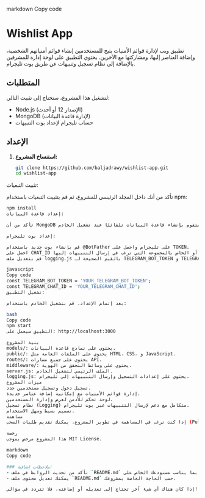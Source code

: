 
markdown
Copy code
# Wishlist App

تطبيق ويب لإدارة قوائم الأمنيات يتيح للمستخدمين إنشاء قوائم أمنياتهم الشخصية، وإضافة العناصر إليها، ومشاركتها مع الآخرين. يحتوي التطبيق على لوحة إدارة للمشرفين بالإضافة إلى نظام تسجيل وتنبيهات عن طريق بوت تليجرام.

## المتطلبات

لتشغيل هذا المشروع، ستحتاج إلى تثبيت التالي:

- Node.js (الإصدار 12 أو أحدث)
- MongoDB (لإدارة قاعدة البيانات)
- حساب تليجرام لإعداد بوت التنبيهات

## الإعداد

1. **استنساخ المشروع:**

   ```bash
   git clone https://github.com/baljadrawy/wishlist-app.git
   cd wishlist-app
تثبيت التبعيات:

تأكد من أنك داخل المجلد الرئيسي للمشروع، ثم قم بتثبيت التبعيات باستخدام npm:

```bash
npm install
إعداد قاعدة البيانات:

تأكد من أن MongoDB تعمل على جهازك. ستقوم بإنشاء قاعدة البيانات تلقائيًا عند تشغيل الخادم.

إعداد بوت تليجرام:

قم بإنشاء بوت جديد باستخدام @BotFather على تليجرام واحصل على TOKEN.
احصل على CHAT_ID الخاص بك أو الخاص بالمجموعة التي ترغب في إرسال التنبيهات إليها.
قم بتعديل ملف logging.js بالقيم الصحيحة لـ TELEGRAM_BOT_TOKEN و TELEGRAM_CHAT_ID:

javascript
Copy code
const TELEGRAM_BOT_TOKEN = 'YOUR_TELEGRAM_BOT_TOKEN';
const TELEGRAM_CHAT_ID = 'YOUR_TELEGRAM_CHAT_ID';
تشغيل التطبيق:

بعد إتمام الإعداد، قم بتشغيل الخادم باستخدام:

bash
Copy code
npm start
التطبيق سيعمل على: http://localhost:3000

بنية المشروع
models/: يحتوي على نماذج قاعدة البيانات.
public/: يحتوي على الملفات العامة مثل HTML، CSS، و JavaScript.
routes/: يحتوي على جميع مسارات API.
middleware/: يحتوي على وسائط التحقق من الهوية.
server.js: الملف الرئيسي لتشغيل الخادم.
logging.js: يحتوي على إعدادات التسجيل وإرسال التنبيهات إلى تليجرام.
ميزات المشروع
تسجيل دخول وتسجيل مستخدمين جدد.
إدارة قوائم الأمنيات مع إمكانية إضافة عناصر جديدة.
لوحة تحكم للأدمن لعرض وإدارة المستخدمين.
نظام تسجيل (Logging) متكامل مع دعم لإرسال التنبيهات عبر بوت تليجرام.
تصميم بسيط وسهل الاستخدام.
مساهمة
إذا كنت ترغب في المساهمة في تطوير المشروع، يمكنك تقديم طلبات السحب (Pull Requests) أو فتح القضايا (Issues) على GitHub.

رخصة
هذا المشروع مرخص بموجب MIT License.

markdown
Copy code

### ملاحظات إضافية:
- تأكد من تحديث الروابط في ملف `README.md` بما يناسب مستودعك الخاص على GitHub.
- يمكنك تعديل محتوى ملف `README.md` حسب الحاجة الخاصة بمشروعك.

إذا كان هناك أي شيء آخر تحتاج إلى تعديله أو إضافته، فلا تتردد في سؤالي!
